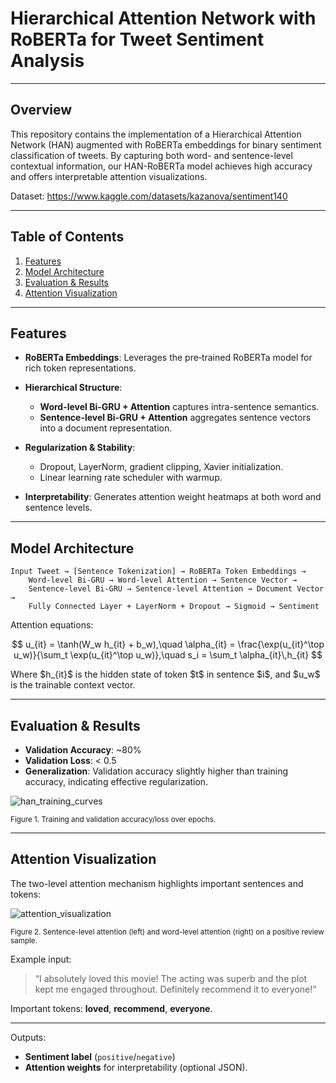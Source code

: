 # Hierarchical Attention Network with RoBERTa for Tweet Sentiment Analysis

---

## Overview

This repository contains the implementation of a Hierarchical Attention Network (HAN) augmented with RoBERTa embeddings for binary sentiment classification of tweets. By capturing both word- and sentence-level contextual information, our HAN-RoBERTa model achieves high accuracy and offers interpretable attention visualizations.

Dataset: https://www.kaggle.com/datasets/kazanova/sentiment140

---

## Table of Contents

1. [Features](#features)
2. [Model Architecture](#model-architecture)
3. [Evaluation & Results](#evaluation--results)
4. [Attention Visualization](#attention-visualization)

---

## Features

* **RoBERTa Embeddings**: Leverages the pre‑trained RoBERTa model for rich token representations.
* **Hierarchical Structure**:

  * **Word-level Bi-GRU + Attention** captures intra-sentence semantics.
  * **Sentence-level Bi-GRU + Attention** aggregates sentence vectors into a document representation.
* **Regularization & Stability**:

  * Dropout, LayerNorm, gradient clipping, Xavier initialization.
  * Linear learning rate scheduler with warmup.
* **Interpretability**: Generates attention weight heatmaps at both word and sentence levels.

---

## Model Architecture

```text
Input Tweet → [Sentence Tokenization] → RoBERTa Token Embeddings →
    Word-level Bi-GRU → Word-level Attention → Sentence Vector →
    Sentence-level Bi-GRU → Sentence-level Attention → Document Vector →
    Fully Connected Layer + LayerNorm + Dropout → Sigmoid → Sentiment
```

Attention equations:

$$
u_{it} = \tanh(W_w h_{it} + b_w),\quad
\alpha_{it} = \frac{\exp(u_{it}^\top u_w)}{\sum_t \exp(u_{it}^\top u_w)},\quad
s_i = \sum_t \alpha_{it}\,h_{it}
$$

Where \$h\_{it}\$ is the hidden state of token \$t\$ in sentence \$i\$, and \$u\_w\$ is the trainable context vector.

---

## Evaluation & Results

* **Validation Accuracy**: \~80%
* **Validation Loss**: < 0.5
* **Generalization**: Validation accuracy slightly higher than training accuracy, indicating effective regularization.


![han_training_curves](https://github.com/user-attachments/assets/c07f481f-2870-4e10-8942-3cd203b823ea)

<small>Figure 1. Training and validation accuracy/loss over epochs.</small>

---

## Attention Visualization

The two-level attention mechanism highlights important sentences and tokens:

![attention_visualization](https://github.com/user-attachments/assets/687551b8-b138-4be8-a20a-f5a71b51a9e5)


<small>Figure 2. Sentence-level attention (left) and word-level attention (right) on a positive review sample.</small>

Example input:

> “I absolutely loved this movie! The acting was superb and the plot kept me engaged throughout. Definitely recommend it to everyone!”

Important tokens: **loved**, **recommend**, **everyone**.

---

Outputs:

* **Sentiment label** (`positive`/`negative`)
* **Attention weights** for interpretability (optional JSON).
